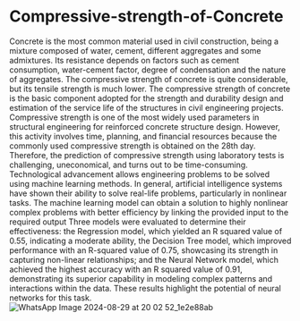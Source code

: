 # Compressive-strength-of-Concrete
Concrete is the most common material used in civil construction, being a mixture composed of water, 
cement, different aggregates and some admixtures. Its resistance depends on factors such as cement 
consumption, water-cement factor, degree of condensation and the nature of aggregates. The 
compressive strength of concrete is quite considerable, but its tensile strength is much lower. 
The compressive strength of concrete is the basic component adopted for the strength and durability 
design and estimation of the service life of the structures in civil engineering projects.   
Compressive strength is one of the most widely used parameters in structural engineering for 
reinforced concrete structure design. However, this activity involves time, planning, and financial 
resources because the commonly used compressive strength is obtained on the 28th day. Therefore, 
the prediction of compressive strength using laboratory tests is challenging, uneconomical, and turns 
out to be time-consuming. 
Technological advancement allows engineering problems to be solved using machine learning 
methods. In general, artificial intelligence systems have shown their ability to solve real-life 
problems, particularly in nonlinear tasks. 
The machine learning model can obtain a solution to highly nonlinear complex problems with better 
efficiency by linking the provided input to the required output
 Three 
models were evaluated to determine their effectiveness: the Regression model, which yielded an R
squared value of 0.55, indicating a moderate ability, the Decision Tree model, which improved 
performance with an R-squared value of 0.75, showcasing its strength in capturing non-linear 
relationships; and the Neural Network model, which achieved the highest accuracy with an R
squared value of 0.91, demonstrating its superior capability in modeling complex patterns and 
interactions within the data. These results highlight the potential of neural networks for this task. 
![WhatsApp Image 2024-08-29 at 20 02 52_1e2e88ab](https://github.com/user-attachments/assets/603d21e4-1f70-4f27-b75c-a82675ff7184)

